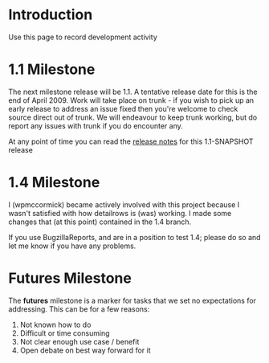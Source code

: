 # Introduction #

Use this page to record development activity

# 1.1 Milestone #

The next milestone release will be 1.1.  A tentative release date for this is the end of April 2009.  Work will take place on trunk - if you wish to pick up an early release to address an issue fixed then you're welcome to check source direct out of trunk.  We will endeavour to keep trunk working, but do report any issues with trunk if you do encounter any.

At any point of time you can read the [release notes](http://code.google.com/p/bugzillareports/source/browse/trunk/RELEASE-NOTES) for this 1.1-SNAPSHOT release

# 1.4 Milestone #

I (wpmccormick) became actively involved with this project because I wasn't satisfied with how detailrows is (was) working. I made some changes that (at this point) contained in the 1.4 branch.

If you use BugzillaReports, and are in a position to test 1.4; please do so and let me know if you have any problems.

# Futures Milestone #

The **futures** milestone is a marker for tasks that we set no expectations for addressing.  This can be for a few reasons:

  1. Not known how to do
  1. Difficult or time consuming
  1. Not clear enough use case / benefit
  1. Open debate on best way forward for it